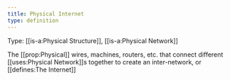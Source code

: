 ```yaml
---
title: Physical Internet
type: definition
---
```


Type: [[is-a:Physical Structure]], [[is-a:Physical Network]]

The [[prop:Physical]] wires, machines, routers, etc. that connect different [[uses:Physical Network]]s together to create an inter-network, or [[defines:The Internet]]